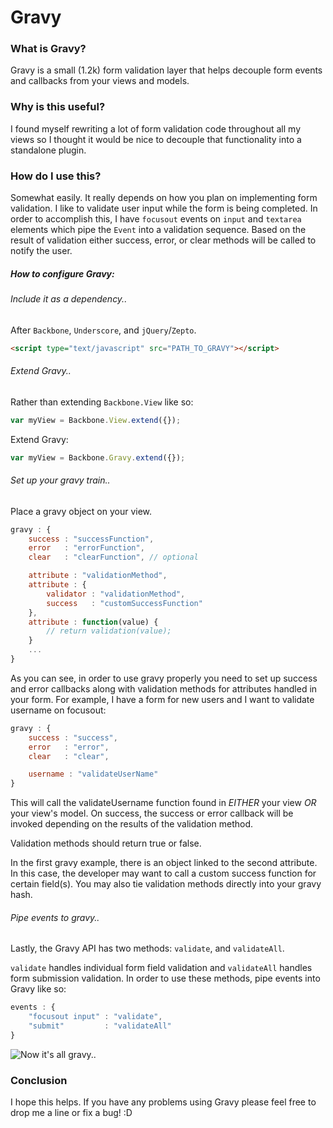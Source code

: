 # Gravy

### What is Gravy?

Gravy is a small (1.2k) form validation layer that helps decouple form events and callbacks from your views and models.

### Why is this useful?

I found myself rewriting a lot of form validation code throughout all my views so I thought it would be nice to decouple that functionality into a standalone plugin.

### How do I use this?

Somewhat easily. It really depends on how you plan on implementing form validation. I like to validate user input while the form is being completed. In order to accomplish this, I have ```focusout``` events on ```input``` and ```textarea``` elements which pipe the ```Event``` into a validation sequence. Based on the result of validation either success, error, or clear methods will be called to notify the user.

##### How to configure Gravy:

###### Include it as a dependency..
After ```Backbone```, ```Underscore```, and ```jQuery```/```Zepto```.
```html
<script type="text/javascript" src="PATH_TO_GRAVY"></script>
```

###### Extend Gravy..
Rather than extending ```Backbone.View``` like so:
```javascript
var myView = Backbone.View.extend({});
```

Extend Gravy:
```javascript
var myView = Backbone.Gravy.extend({});
```

###### Set up your gravy train..
Place a gravy object on your view.
```javascript
gravy : {
    success : "successFunction",
    error   : "errorFunction",
    clear   : "clearFunction", // optional

    attribute : "validationMethod",
    attribute : {
        validator : "validationMethod",
        success   : "customSuccessFunction"
    },
    attribute : function(value) {
        // return validation(value);
    }
    ...
}
```

As you can see, in order to use gravy properly you need to set up success and error callbacks along with validation methods for attributes handled in your form.
For example, I have a form for new users and I want to validate username on focusout:
```javascript
gravy : {
    success : "success",
    error   : "error",
    clear   : "clear",

    username : "validateUserName"
}
```

This will call the validateUsername function found in *EITHER* your view *OR* your view's model. On success, the success or error callback will be invoked depending on the results of the validation method.

Validation methods should return true or false.

In the first gravy example, there is an object linked to the second attribute. In this case, the developer may want to call a custom success function for certain field(s). You may also tie validation methods directly into your gravy hash.

###### Pipe events to gravy..
Lastly, the Gravy API has two methods: ```validate```, and ```validateAll```.

```validate``` handles individual form field validation and ```validateAll``` handles form submission validation. In order to use these methods, pipe events into Gravy like so:
```javascript
events : {
    "focusout input" : "validate",
    "submit"         : "validateAll"
}
```

![Now it's all gravy..](http://dl.dropbox.com/u/1654579/Screenshots/o097.png)


### Conclusion

I hope this helps. If you have any problems using Gravy please feel free to drop me a line or fix a bug! :D
